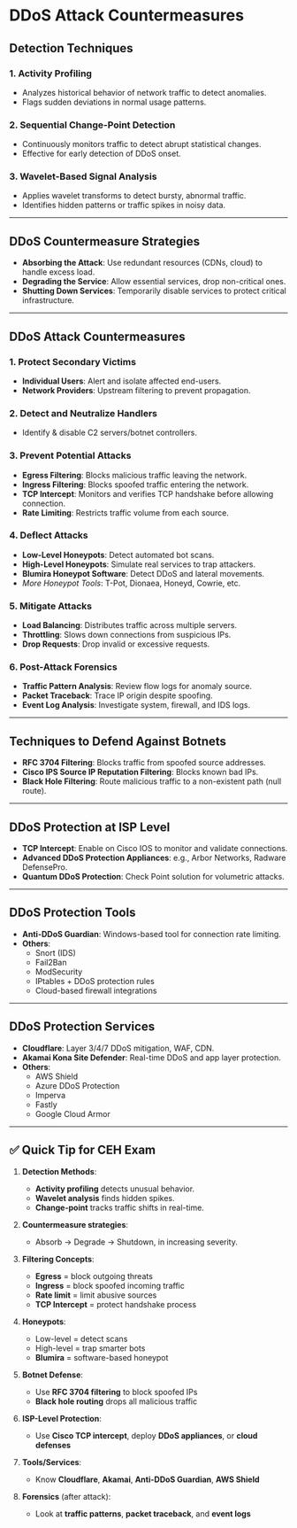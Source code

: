# DDoS Attack Countermeasures

## Detection Techniques

### 1. Activity Profiling  
- Analyzes historical behavior of network traffic to detect anomalies.  
- Flags sudden deviations in normal usage patterns.

### 2. Sequential Change-Point Detection  
- Continuously monitors traffic to detect abrupt statistical changes.  
- Effective for early detection of DDoS onset.

### 3. Wavelet-Based Signal Analysis  
- Applies wavelet transforms to detect bursty, abnormal traffic.  
- Identifies hidden patterns or traffic spikes in noisy data.

---

## DDoS Countermeasure Strategies

- **Absorbing the Attack**: Use redundant resources (CDNs, cloud) to handle excess load.  
- **Degrading the Service**: Allow essential services, drop non-critical ones.  
- **Shutting Down Services**: Temporarily disable services to protect critical infrastructure.

---

## DDoS Attack Countermeasures

### 1. Protect Secondary Victims  
- **Individual Users**: Alert and isolate affected end-users.  
- **Network Providers**: Upstream filtering to prevent propagation.

### 2. Detect and Neutralize Handlers  
- Identify & disable C2 servers/botnet controllers.

### 3. Prevent Potential Attacks  
- **Egress Filtering**: Blocks malicious traffic leaving the network.  
- **Ingress Filtering**: Blocks spoofed traffic entering the network.  
- **TCP Intercept**: Monitors and verifies TCP handshake before allowing connection.  
- **Rate Limiting**: Restricts traffic volume from each source.

### 4. Deflect Attacks  
- **Low-Level Honeypots**: Detect automated bot scans.  
- **High-Level Honeypots**: Simulate real services to trap attackers.  
- **Blumira Honeypot Software**: Detect DDoS and lateral movements.  
- *More Honeypot Tools*: T-Pot, Dionaea, Honeyd, Cowrie, etc.

### 5. Mitigate Attacks  
- **Load Balancing**: Distributes traffic across multiple servers.  
- **Throttling**: Slows down connections from suspicious IPs.  
- **Drop Requests**: Drop invalid or excessive requests.

### 6. Post-Attack Forensics  
- **Traffic Pattern Analysis**: Review flow logs for anomaly source.  
- **Packet Traceback**: Trace IP origin despite spoofing.  
- **Event Log Analysis**: Investigate system, firewall, and IDS logs.

---

## Techniques to Defend Against Botnets

- **RFC 3704 Filtering**: Blocks traffic from spoofed source addresses.  
- **Cisco IPS Source IP Reputation Filtering**: Blocks known bad IPs.  
- **Black Hole Filtering**: Route malicious traffic to a non-existent path (null route).

---

## DDoS Protection at ISP Level

- **TCP Intercept**: Enable on Cisco IOS to monitor and validate connections.  
- **Advanced DDoS Protection Appliances**: e.g., Arbor Networks, Radware DefensePro.  
- **Quantum DDoS Protection**: Check Point solution for volumetric attacks.

---

## DDoS Protection Tools

- **Anti-DDoS Guardian**: Windows-based tool for connection rate limiting.  
- **Others**:  
  - Snort (IDS)  
  - Fail2Ban  
  - ModSecurity  
  - IPtables + DDoS protection rules  
  - Cloud-based firewall integrations

---

## DDoS Protection Services

- **Cloudflare**: Layer 3/4/7 DDoS mitigation, WAF, CDN.  
- **Akamai Kona Site Defender**: Real-time DDoS and app layer protection.  
- **Others**:  
  - AWS Shield  
  - Azure DDoS Protection  
  - Imperva  
  - Fastly  
  - Google Cloud Armor

---

## ✅ Quick Tip for CEH Exam

1. **Detection Methods**:  
   - **Activity profiling** detects unusual behavior.  
   - **Wavelet analysis** finds hidden spikes.  
   - **Change-point** tracks traffic shifts in real-time.

2. **Countermeasure strategies**:  
   - Absorb → Degrade → Shutdown, in increasing severity.

3. **Filtering Concepts**:  
   - **Egress** = block outgoing threats  
   - **Ingress** = block spoofed incoming traffic  
   - **Rate limit** = limit abusive sources  
   - **TCP Intercept** = protect handshake process

4. **Honeypots**:  
   - Low-level = detect scans  
   - High-level = trap smarter bots  
   - **Blumira** = software-based honeypot

5. **Botnet Defense**:  
   - Use **RFC 3704 filtering** to block spoofed IPs  
   - **Black hole routing** drops all malicious traffic

6. **ISP-Level Protection**:  
   - Use **Cisco TCP intercept**, deploy **DDoS appliances**, or **cloud defenses**

7. **Tools/Services**:  
   - Know **Cloudflare**, **Akamai**, **Anti-DDoS Guardian**, **AWS Shield**

8. **Forensics** (after attack):  
   - Look at **traffic patterns**, **packet traceback**, and **event logs**

